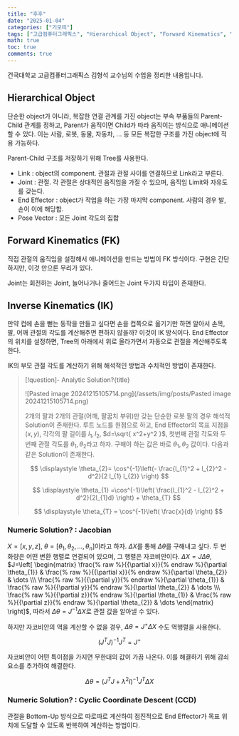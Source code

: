 ```yaml
---
title: "후후"
date: "2025-01-04"
categories: ["기모띠"]
tags: ["고급컴퓨터그래픽스", "Hierarchical Object", "Forward Kinematics", "Inverse Kinematics", "Parent-Child 구조", "자코비안", "Cyclic Coordinate Descent", "End Effector"]
math: true
toc: true
comments: true
---
```


건국대학교 고급컴퓨터그래픽스 김형석 교수님의 수업을 정리한 내용입니다.

## Hierarchical Object

단순한 object가 아니라, 복잡한 연결 관계를 가진 object는 부속 부품들의 Parent-Child 관계를 정하고, Parent가 움직이면 Child가 따라 움직이는 방식으로 애니메이션 할 수 있다. 이는 사람, 로봇, 동물, 자동차, ... 등 모든 복잡한 구조를 가진 object에 적용 가능하다.

Parent-Child 구조를 저장하기 위해 Tree를 사용한다. 
- Link : object의 component. 관절과 관절 사이를 연결하므로 Link라고 부른다.
- Joint : 관절. 각 관절은 상대적인 움직임을 가질 수 있으며, 움직임 Limit와 자유도를 갖는다.
- End Effector : object가 작업을 하는 가장 마지막 component.  사람의 경우 발, 손이 이에 해당함.
- Pose Vector : 모든 Joint 각도의 집합

## Forward Kinematics (FK)

직접 관절의 움직임을 설정해서 애니메이션을 만드는 방법이 FK 방식이다. 구현은 간단하지만, 이것 만으론 무리가 있다.

Joint는 회전하는 Joint, 늘어나거나 줄어드는 Joint 두가지 타입이 존재한다.

## Inverse Kinematics (IK)

만약 컵에 손을 뻗는 동작을 만들고 싶다면 손을 컵쪽으로 옮기기만 하면 알아서 손목, 팔, 어깨 관절의 각도를 계산해주면 편하지 않을까? 이것이 IK 방식이다. End Effector의 위치를 설정하면, Tree의 아래에서 위로 올라가면서 자동으로 관절을 계산해주도록 한다.

IK의 부모 관절 각도를 계산하기 위해 해석적인 방법과 수치적인 방법이 존재한다.

> [!question]- Analytic Solution?{title}
> 
> ![Pasted image 20241215105714.png](/assets/img/posts/Pasted image 20241215105714.png)
> 
> 2개의 팔과 2개의 관절(어깨, 팔꿈치 부위)만 갖는 단순한 로봇 팔의 경우 해석적 Solution이 존재한다. 루트 노드를 원점으로 하고, End Effector의 목표 지점을 $(x,y)$, 각각의 팔 길이를 $l_{1}, l_{2}$, $d=\sqrt{ x^2+y^2 }$, 첫번째 관절 각도와 두번째 관절 각도를 $\theta_{1}, \theta_{2}$라고 하자. 구해야 하는 값은 바로 $\theta_{1}, \theta_{2}$ 값이다. 다음과 같은 Solution이 존재한다.
> 
> 
> $$
> \displaystyle \theta_{2}= \cos^{-1}\left(- \frac{l_{1}^2 + l_{2}^2 - d^2}{2 l_{1} l_{2}} \right)
> $$
> 
> 
> $$
> \displaystyle \theta_{1} =\cos^{-1}\left( \frac{l_{1}^2 - l_{2}^2 + d^2}{2l_{1}d} \right) + \theta_{T}
> $$
> 
> 
> $$
> \displaystyle \theta_{T} = \cos^{-1}\left( \frac{x}{d} \right)
> $$
> 

### Numeric Solution? : Jacobian

$X=[x,y,z]$, $\theta=[\theta_{1},\theta_{2},\dots,\theta_{n}]$이라고 하자. $\Delta X$를 통해 $\Delta \theta$를 구해내고 싶다. 두 변화량은 어떤 변환 행렬로 연결되어 있으며, 그 행렬은 자코비안이다. $\Delta X=J\Delta \theta$, $J=\left[ \begin{matrix} \frac{% raw %}{{\partial x}}{% endraw %}{\partial \theta_{1}} & \frac{% raw %}{{\partial x}}{% endraw %}{\partial \theta_{2}} & \dots \\\ \frac{% raw %}{{\partial y}}{% endraw %}{\partial \theta_{1}} & \frac{% raw %}{{\partial y}}{% endraw %}{\partial \theta_{2}} & \dots \\\ \frac{% raw %}{{\partial z}}{% endraw %}{\partial \theta_{1}} & \frac{% raw %}{{\partial z}}{% endraw %}{\partial \theta_{2}} & \dots \end{matrix} \right]$, 따라서  $\Delta \theta=J^{-1} \Delta X$로 관절 값을 알아낼 수 있다.

하지만 자코비안의 역을 계산할 수 없을 경우, $\Delta \theta = J^+ \Delta X$ 수도 역행렬을 사용한다. 

$$
(J^T J)^{-1} J^T = J^+
$$


자코비안이 어떤 특이점을 가지면 무한대의 값이 가끔 나온다. 이를 해결하기 위해 감쇠 요소를 추가하여 해결한다. 

$$
\Delta \theta = (J^TJ + \lambda^2 I)^{-1}J^T \Delta X
$$



### Numeric Solution? : Cyclic Coordinate Descent (CCD)

관절을 Bottom-Up 방식으로 따로따로 계산하여 점진적으로 End Effector가 목표 위치에 도달할 수 있도록 반복하여 계산하는 방법이다.